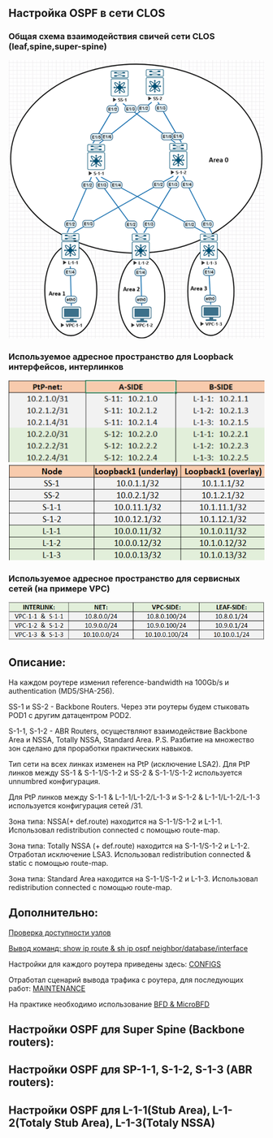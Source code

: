 ## Настройка OSPF в сети CLOS

### Общая схема взаимодействия свичей сети CLOS (leaf,spine,super-spine) 
![2-1-1-1.png](2-1-1-1.png)


### Используемое адресное пространство для Loopback интерфейсов, интерлинков

![2-1-21.png](2-1-21.png)
![2-1-2-2.png](2-1-2-2.png)

### Используемое адресное пространство для сервисных сетей (на примере VPC)
![2-1-3.png](2-1-3.png)

## Описание:
На каждом роутере изменил reference-bandwidth на 100Gb/s и authentication (MD5/SHA-256).

SS-1 и SS-2 - Backbone Routers.  Через эти роутеры будем стыковать POD1 с другим датацентром POD2.

S-1-1, S-1-2 - ABR Routers, осуществляют взаимодействие Backbone Area и NSSA, Totally NSSA, Standard Area.
P.S. Разбитие на множество зон сделано для проработки практических навыков. 

Тип сети на всех линках изменен на PtP (исключение LSA2). Для PtP линков между SS-1 & S-1-1/S-1-2 и SS-2 & S-1-1/S-1-2 используется unnumbred конфигурация.

Для PtP линков между S-1-1 & L-1-1/L-1-2/L-1-3 и S-1-2 & L-1-1/L-1-2/L-1-3 используется конфигурация сетей /31.


Зона типа: NSSA(+ def.route) находится на S-1-1/S-1-2 и L-1-1.  Использовал redistribution connected с помощью route-map.

Зона типа: Totally NSSA (+ def.route) находится на S-1-1/S-1-2 и L-1-2. Отработал исключение LSA3.  Использовал redistribution connected & static с помощью route-map.

Зона типа: Standard Area находится на S-1-1/S-1-2 и L-1-3.  Использовал redistribution connected с помощью route-map.


## Дополнительно:
[Проверка доступности узлов](https://github.com/dknet77/VxLAN/blob/main/LABS/1-2/OUTPUT/IP-CONNECTIVITY.txt)

[Вывод команд: show ip route & sh ip ospf neighbor/database/interface](https://github.com/dknet77/VxLAN/tree/main/LABS/1-2/OUTPUT)

Настройки для каждого роутера приведены здесь: [CONFIGS](https://github.com/dknet77/VxLAN/tree/main/LABS/1-2/CONFIGS)

Отработал сценарий вывода трафика с роутера, для последующих работ: [MAINTENANCE](https://github.com/dknet77/VxLAN/blob/main/LABS/1-2/APPENDIX/MAINTENANCE.txt)

На практике необходимо использование [BFD & MicroBFD](https://github.com/dknet77/VxLAN/blob/main/LABS/1-2/APPENDIX/BFD.txt)


## Настройки OSPF для Super Spine (Backbone routers):


## Настройки OSPF для SP-1-1, S-1-2, S-1-3 (ABR routers):

## Настройки OSPF для L-1-1(Stub Area), L-1-2(Totaly Stub Area), L-1-3(Totaly NSSA)
